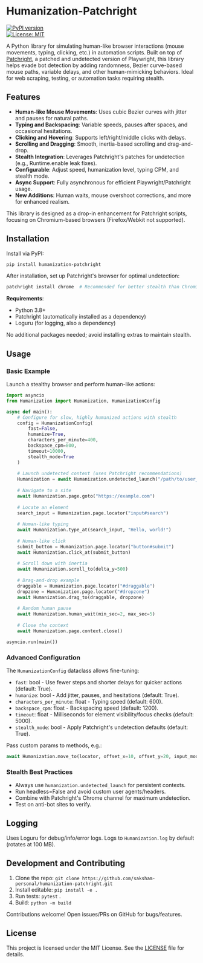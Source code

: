# Humanization-Patchright

[![PyPI version](https://badge.fury.io/py/humanization-patchright.svg)](https://badge.fury.io/py/Humanization-patchright)  
[![License: MIT](https://img.shields.io/badge/License-MIT-yellow.svg)](https://opensource.org/licenses/MIT)  

A Python library for simulating human-like browser interactions (mouse movements, typing, clicking, etc.) in automation scripts. Built on top of [Patchright](https://pypi.org/project/patchright/), a patched and undetected version of Playwright, this library helps evade bot detection by adding randomness, Bezier curve-based mouse paths, variable delays, and other human-mimicking behaviors. Ideal for web scraping, testing, or automation tasks requiring stealth.

## Features

- **Human-like Mouse Movements**: Uses cubic Bezier curves with jitter and pauses for natural paths.
- **Typing and Backspacing**: Variable speeds, pauses after spaces, and occasional hesitations.
- **Clicking and Hovering**: Supports left/right/middle clicks with delays.
- **Scrolling and Dragging**: Smooth, inertia-based scrolling and drag-and-drop.
- **Stealth Integration**: Leverages Patchright's patches for undetection (e.g., Runtime.enable leak fixes).
- **Configurable**: Adjust speed, humanization level, typing CPM, and stealth mode.
- **Async Support**: Fully asynchronous for efficient Playwright/Patchright usage.
- **New Additions**: Human waits, mouse overshoot corrections, and more for enhanced realism.

This library is designed as a drop-in enhancement for Patchright scripts, focusing on Chromium-based browsers (Firefox/Webkit not supported).

## Installation

Install via PyPI:

```bash
pip install humanization-patchright
```

After installation, set up Patchright's browser for optimal undetection:

```bash
patchright install chrome  # Recommended for better stealth than Chromium
```

**Requirements**:
- Python 3.8+
- Patchright (automatically installed as a dependency)
- Loguru (for logging, also a dependency)

No additional packages needed; avoid installing extras to maintain stealth.

## Usage

### Basic Example

Launch a stealthy browser and perform human-like actions:

```python
import asyncio
from Humanization import Humanization, HumanizationConfig

async def main():
    # Configure for slow, highly humanized actions with stealth
    config = HumanizationConfig(
        fast=False,
        humanize=True,
        characters_per_minute=400,
        backspace_cpm=800,
        timeout=10000,
        stealth_mode=True
    )
    
    # Launch undetected context (uses Patchright recommendations)
    Humanization = await Humanization.undetected_launch("/path/to/user_data_dir", config)
    
    # Navigate to a site
    await Humanization.page.goto("https://example.com")
    
    # Locate an element
    search_input = Humanization.page.locator("input#search")
    
    # Human-like typing
    await Humanization.type_at(search_input, "Hello, world!")
    
    # Human-like click
    submit_button = Humanization.page.locator("button#submit")
    await Humanization.click_at(submit_button)
    
    # Scroll down with inertia
    await Humanization.scroll_to(delta_y=500)
    
    # Drag-and-drop example
    draggable = Humanization.page.locator("#draggable")
    dropzone = Humanization.page.locator("#dropzone")
    await Humanization.drag_to(draggable, dropzone)
    
    # Random human pause
    await Humanization.human_wait(min_sec=2, max_sec=5)
    
    # Close the context
    await Humanization.page.context.close()

asyncio.run(main())
```

### Advanced Configuration

The `HumanizationConfig` dataclass allows fine-tuning:

- `fast`: bool - Use fewer steps and shorter delays for quicker actions (default: True).
- `humanize`: bool - Add jitter, pauses, and hesitations (default: True).
- `characters_per_minute`: float - Typing speed (default: 600).
- `backspace_cpm`: float - Backspacing speed (default: 1200).
- `timeout`: float - Milliseconds for element visibility/focus checks (default: 5000).
- `stealth_mode`: bool - Apply Patchright's undetection defaults (default: True).

Pass custom params to methods, e.g.:

```python
await Humanization.move_to(locator, offset_x=10, offset_y=20, input_mode=True)
```

### Stealth Best Practices

- Always use `humanization.undetected_launch` for persistent contexts.
- Run headless=False and avoid custom user agents/headers.
- Combine with Patchright's Chrome channel for maximum undetection.
- Test on anti-bot sites to verify.

## Logging

Uses Loguru for debug/info/error logs. Logs to `Humanization.log` by default (rotates at 100 MB).

## Development and Contributing

1. Clone the repo: `git clone https://github.com/saksham-personal/humanization-patchright.git`
2. Install editable: `pip install -e .`
3. Run tests: `pytest` .
4. Build: `python -m build`

Contributions welcome! Open issues/PRs on GitHub for bugs/features.

## License

This project is licensed under the MIT License. See the [LICENSE](LICENSE) file for details.

